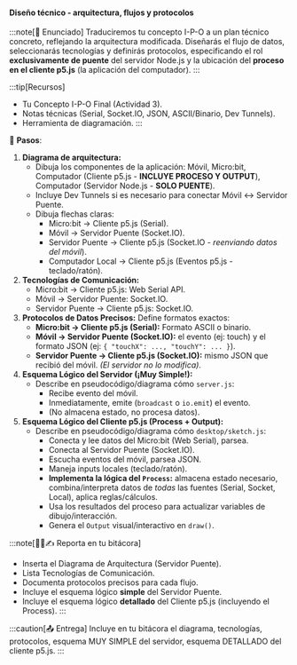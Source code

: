 #### Diseño técnico - arquitectura, flujos y protocolos

:::note[🎯 Enunciado]
Traduciremos tu concepto I-P-O a un plan técnico concreto, reflejando la arquitectura 
modificada. Diseñarás el flujo de datos, seleccionarás tecnologías y definirás protocolos, especificando el rol **exclusivamente de puente** del servidor Node.js y la ubicación del **proceso en el cliente p5.js** (la aplicación
del computador).
:::

:::tip[Recursos]
*   Tu Concepto I-P-O Final (Actividad 3).
*   Notas técnicas (Serial, Socket.IO, JSON, ASCII/Binario, Dev Tunnels).
*   Herramienta de diagramación.
:::

👣 **Pasos**:

1.  **Diagrama de arquitectura:**
    *   Dibuja los componentes de la aplicación: Móvil, Micro:bit, Computador (Cliente p5.js - **INCLUYE PROCESO Y OUTPUT**), Computador (Servidor Node.js - **SOLO PUENTE**).
    *   Incluye Dev Tunnels si es necesario para conectar Móvil <-> Servidor Puente.
    *   Dibuja flechas claras:
        *   Micro:bit -> Cliente p5.js (Serial).
        *   Móvil -> Servidor Puente (Socket.IO).
        *   Servidor Puente -> Cliente p5.js (Socket.IO - *reenviando datos del móvil*).
        *   Computador Local -> Cliente p5.js (Eventos p5.js - teclado/ratón).
2.  **Tecnologías de Comunicación:**
    *   Micro:bit -> Cliente p5.js: Web Serial API.
    *   Móvil -> Servidor Puente: Socket.IO.
    *   Servidor Puente -> Cliente p5.js: Socket.IO.
3.  **Protocolos de Datos Precisos:** Define formatos exactos:
    *   **Micro:bit -> Cliente p5.js (Serial):** Formato ASCII o binario.
    *   **Móvil -> Servidor Puente (Socket.IO):** el evento (ej: touch) y el formato JSON (ej: `{ "touchX": ..., "touchY": ... }`).
    *   **Servidor Puente -> Cliente p5.js (Socket.IO):** mismo JSON que recibió del móvil. *(El servidor no lo modifica)*.
4.  **Esquema Lógico del Servidor (¡Muy Simple!):**
    *   Describe en pseudocódigo/diagrama cómo `server.js`:
        *   Recibe evento del móvil.
        *   Inmediatamente, emite (`broadcast` o `io.emit`) el evento.
        *   (No almacena estado, no procesa datos).
5.  **Esquema Lógico del Cliente p5.js (Process + Output):**
    *   Describe en pseudocódigo/diagrama cómo `desktop/sketch.js`:
        *   Conecta y lee datos del Micro:bit (Web Serial), parsea.
        *   Conecta al Servidor Puente (Socket.IO).
        *   Escucha eventos del móvil, parsea JSON.
        *   Maneja inputs locales (teclado/ratón).
        *   **Implementa la lógica del `Process`:** almacena estado necesario, combina/interpreta datos de *todas* las fuentes (Serial, Socket, Local), aplica reglas/cálculos.
        *   Usa los resultados del proceso para actualizar variables de dibujo/interacción.
        *   Genera el `Output` visual/interactivo en `draw()`.

:::note[🧐🧪✍️ Reporta en tu bitácora]
*   Inserta el Diagrama de Arquitectura (Servidor Puente).
*   Lista Tecnologías de Comunicación.
*   Documenta protocolos precisos para cada flujo.
*   Incluye el esquema lógico **simple** del Servidor Puente.
*   Incluye el esquema lógico **detallado** del Cliente p5.js (incluyendo el Process).
:::

:::caution[📤 Entrega]
Incluye en tu bitácora el diagrama, tecnologías, protocolos, esquema MUY SIMPLE del servidor, esquema DETALLADO del cliente p5.js.
:::